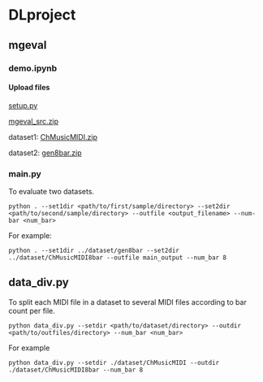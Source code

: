 # DLproject

## mgeval

### demo.ipynb

#### Upload files

[setup.py](https://github.com/vishnubob/python-midi/blob/master/setup.py)

[mgeval_src.zip](https://github.com/JinchengLiang/DLproject/blob/Shaomin/mgeval/mgeval_src.zip)

dataset1: [ChMusicMIDI.zip](https://github.com/JinchengLiang/DLproject/blob/Shaomin/dataset/ChMusicMIDI.zip)

dataset2: [gen8bar.zip](https://github.com/JinchengLiang/DLproject/blob/Shaomin/dataset/gen8bar.zip)

### __main__.py

To evaluate two datasets.

```commandline
python . --set1dir <path/to/first/sample/directory> --set2dir <path/to/second/sample/directory> --outfile <output_filename> --num-bar <num_bar>
```
For example:
```commandline
python . --set1dir ../dataset/gen8bar --set2dir ../dataset/ChMusicMIDI8bar --outfile main_output --num_bar 8
```

## data_div.py
To split each MIDI file in a dataset to several MIDI files according to bar count per file.
```commandline
python data_div.py --setdir <path/to/dataset/directory> --outdir <path/to/outfiles/directory> --num_bar <num_bar>
```
For example
```commandline
python data_div.py --setdir ./dataset/ChMusicMIDI --outdir ./dataset/ChMusicMIDI8bar --num_bar 8
```



